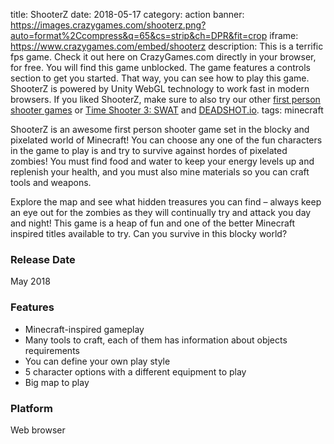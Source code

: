 title: ShooterZ
date: 2018-05-17
category: action
banner: https://images.crazygames.com/shooterz.png?auto=format%2Ccompress&q=65&cs=strip&ch=DPR&fit=crop
iframe: https://www.crazygames.com/embed/shooterz
description: This is a terrific fps game. Check it out here on CrazyGames.com directly in your browser, for free. You will find this game unblocked. The game features a controls section to get you started. That way, you can see how to play this game. ShooterZ is powered by Unity WebGL technology to work fast in modern browsers. If you liked ShooterZ, make sure to also try our other <a href='https://www.crazygames.com/t/first-person-shooter' target='_blank'>first person shooter games</a> or <a href='https://www.crazygames.com/game/time-shooter-3-swat' target='_blank'>Time Shooter 3: SWAT</a> and <a href='https://www.crazygames.com/game/deadshot-io' target='_blank'>DEADSHOT.io</a>.
tags: minecraft

<p>ShooterZ is an awesome first person shooter game set in the blocky and pixelated world of Minecraft! You can choose any one of the fun characters in the game to play is and try to survive against hordes of pixelated zombies! You must find food and water to keep your energy levels up and replenish your health, and you must also mine materials so you can craft tools and weapons.



<p>

Explore the map and see what hidden treasures you can find – always keep an eye out for the zombies as they will continually try and attack you day and night! This game is a heap of fun and one of the better Minecraft inspired titles available to try. Can you survive in this blocky world?

<h3>Release Date</h3>
May 2018

<h3>Features</h3>
<ul>
<li>Minecraft-inspired gameplay</li>
<li>Many tools to craft, each of them has information about objects requirements</li>
<li>You can define your own play style</li>
<li>5 character options with a different equipment to play</li>
<li>Big map to play</li>
</ul>

<h3>Platform</h3>
Web browser
        